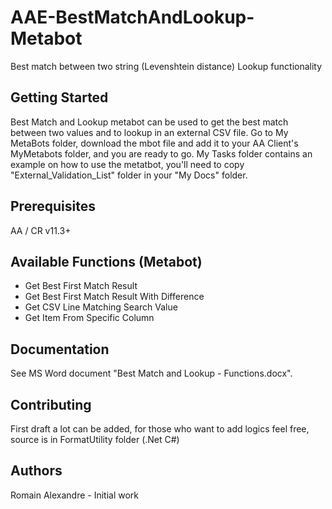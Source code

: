 # AAE-BestMatchAndLookup-Metabot

Best match between two string (Levenshtein distance)
Lookup functionality

## Getting Started

Best Match and Lookup metabot can be used to get the best match between two values and to lookup in an external CSV file.
Go to My MetaBots folder, download the mbot file and add it to your AA Client's MyMetabots folder, and you are ready to go.
My Tasks folder contains an example on how to use the metatbot, you'll need to copy "External_Validation_List" folder in your "My Docs" folder.

## Prerequisites

AA / CR v11.3+

## Available Functions (Metabot) 

* Get Best First Match Result
* Get Best First Match Result With Difference
* Get CSV Line Matching Search Value
* Get Item From Specific Column


## Documentation

See MS Word document "Best Match and Lookup - Functions.docx".

## Contributing

First draft a lot can be added, for those who want to add logics feel free, source is in FormatUtility folder (.Net C#)

## Authors

Romain Alexandre - Initial work
